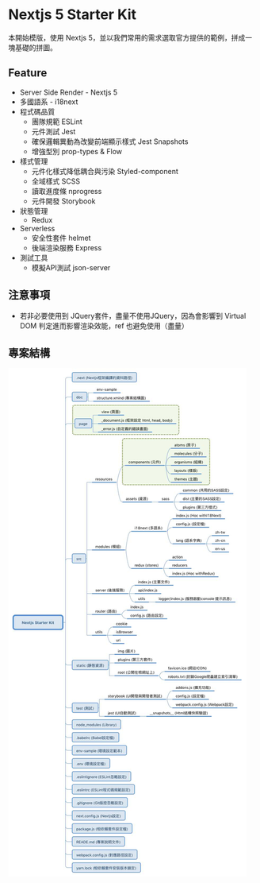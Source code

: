 # Nextjs 5 Starter Kit

本開始模版，使用 Nextjs 5，並以我們常用的需求選取官方提供的範例，拼成一塊基礎的拼圖。

## Feature
- Server Side Render - Nextjs 5
- 多國語系 - i18next
- 程式碼品質
  - 團隊規範 ESLint
  - 元件測試 Jest
  - 確保邏輯異動為改變前端顯示樣式 Jest Snapshots
  - 增強型別 prop-types & Flow
- 樣式管理
  - 元件化樣式降低耦合與污染 Styled-component
  - 全域樣式 SCSS
  - 讀取進度條 nprogress
  - 元件開發 Storybook
- 狀態管理
  - Redux
- Serverless
  - 安全性套件 helmet
  - 後端渲染服務 Express
- 測試工具
  - 模擬API測試 json-server
  
  
## 注意事項
- 若非必要使用到 JQuery套件，盡量不使用JQuery，因為會影響到 Virtual DOM 判定進而影響渲染效能，ref 也避免使用（盡量）

## 專案結構
<img src="./doc/structure/app.jpg"/>